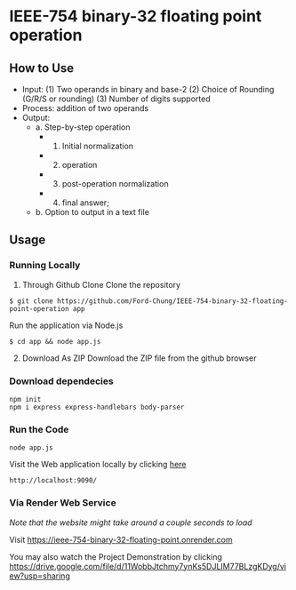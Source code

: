 # IEEE-754 binary-32 floating point operation

## How to Use
- Input: (1) Two operands in binary and base-2 (2) Choice of Rounding (G/R/S or
rounding) (3) Number of digits supported
- Process: addition of two operands
- Output:
  - a. Step-by-step operation
    - 1. Initial normalization
    - 2. operation
    - 3. post-operation normalization
    - 4. final answer;
  - b. Option to output in a text file

## Usage

### Running Locally
1. Through Github Clone
  Clone the repository
  ```
  $ git clone https://github.com/Ford-Chung/IEEE-754-binary-32-floating-point-operation app
  ```
  
  Run the application via Node.js
  ```
  $ cd app && node app.js
  ```
2. Download As ZIP
  Download the ZIP file from the github browser

### Download dependecies
```
npm init
npm i express express-handlebars body-parser
```

### Run the Code
```
node app.js
```

Visit the Web application locally by clicking [here](http://localhost:9090/)
```
http://localhost:9090/
```

### Via Render Web Service
*Note that the website might take around a couple seconds to load*

Visit <https://ieee-754-binary-32-floating-point.onrender.com>

You may also watch the Project Demonstration by clicking <https://drive.google.com/file/d/11WobbJtchmy7ynKs5DJLIM77BLzgKDyg/view?usp=sharing>
